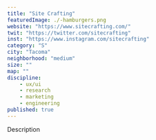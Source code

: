 ```yaml
---
title: "Site Crafting"
featuredImage: ./-hamburgers.png
website: "https://www.sitecrafting.com/"
twit: "https://twitter.com/sitecrafting"
inst: "https://www.instagram.com/sitecrafting"
category: "S"
city: "Tacoma"
neighborhood: "medium"
size: ""
map: ""
discipline:
    - ux/ui
    - research
    - marketing
    - engineering
published: true
---
```


Description
